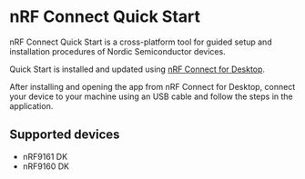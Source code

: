 # nRF Connect Quick Start

nRF Connect Quick Start is a cross-platform tool for guided setup and installation procedures of Nordic Semiconductor devices.

Quick Start is installed and updated using [nRF Connect for Desktop](https://docs.nordicsemi.com/bundle/ug_nrf_connect_desktop/page/struct/nrftools_nrfconnect.html).

After installing and opening the app from nRF Connect for Desktop, connect your device to your machine using an USB cable and follow the steps in the application.

## Supported devices

- nRF9161 DK
- nRF9160 DK
